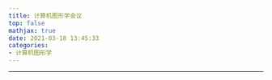 ```yaml
---
title: 计算机图形学会议
top: false
mathjax: true
date: 2021-03-18 13:45:33
categories:
- 计算机图形学
---
```


------





